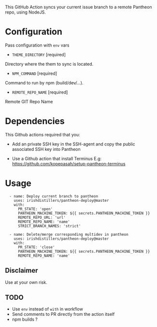 This GitHub Action syncs your current issue branch to a remote Pantheon repo, using NodeJS.

# Configuration

Pass configuration with `env` vars

- `THEME_DIRECTORY` [required]

Directory where the them to sync is located.

- `NPM_COMMAND` [required]

Command to run by npm (build/dev/...).

- `REMOTE_REPO_NAME` [required]

Remote GIT Repo Name

# Dependencies

This Github actions required that you:

- Add an private SSH key in the SSH-agent and copy the public associated SSH key into Pantheon

- Use a Github action that install Terminus E.g: https://github.com/kopepasah/setup-pantheon-terminus

# Usage

```
  - name: Deploy current branch to pantheon
    uses: irishdistillers/pantheon-deploy@master
    with:
      PR_STATE: 'open'
      PANTHEON_MACHINE_TOKEN: ${{ secrets.PANTHEON_MACHINE_TOKEN }}
      REMOTE_REPO_URL: 'url'
      REMOTE_REPO_NAME: 'name'
      STRICT_BRANCH_NAMES: 'strict'
```

```
  - name: Delete/merge corresponding multidev in pantheon
    uses: irishdistillers/pantheon-deploy@master
    with:
      PR_STATE: 'close'
      PANTHEON_MACHINE_TOKEN: ${{ secrets.PANTHEON_MACHINE_TOKEN }}
      REMOTE_REPO_NAME: 'name'
```

## Disclaimer

Use at your own risk.


## TODO

- Use `env` instead of `with` in workflow
- Send comments to PR directly from the action itself
- npm builds ?